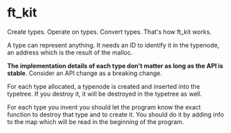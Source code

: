 # ft_kit

Create types. Operate on types. Convert types. That's how ft_kit works.

A type can represent anything. It needs an ID to identify it in the typenode, an address which is the result of the malloc.

**The implementation details of each type don't matter as long as the API is stable**. Consider an API change as a breaking change.

For each type allocated, a typenode is created and inserted into the typetree. If you destroy it, it will be destroyed in the typetree as well.

For each type you invent you should let the program know the exact function to destroy that type and to create it. You should do it by adding info to the map which will be read in the beginning of the program. 